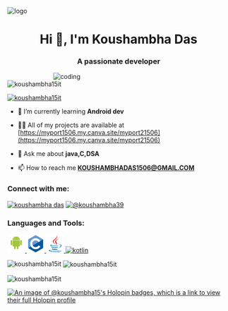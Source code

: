 ![logo](https://github.com/KOUSHAMBHA15IT/KOUSHAMBHA15IT/blob/main/Black%20White%20Modern%20Desktop%20Wallpaper.png)
<h1 align="center">Hi 👋, I'm Koushambha Das</h1>
<h3 align="center">A passionate developer</h3>

<img align="right" alt="coding" width="400" src="https://encrypted-tbn0.gstatic.com/images?q=tbn:ANd9GcQs-Zhhhiv0n07Lo6oIugPCWUsJithkrShLug&usqp=CAU">

<p align="left"> <img src="https://komarev.com/ghpvc/?username=koushambha15it&label=Profile%20views&color=0e75b6&style=flat" alt="koushambha15it" /> </p>

<p align="left"> <a href="https://github.com/ryo-ma/github-profile-trophy"><img src="https://github-profile-trophy.vercel.app/?username=koushambha15it" alt="koushambha15it" /></a> </p>

- 🌱 I’m currently learning **Android dev**

- 👨‍💻 All of my projects are available at [https://myport1506.my.canva.site/myport21506](https://myport1506.my.canva.site/myport21506)

- 💬 Ask me about **java,C,DSA**

- 📫 How to reach me **KOUSHAMBHADAS1506@GMAIL.COM**

<h3 align="left">Connect with me:</h3>
<p align="left">
<a href="https://linkedin.com/in/koushambha das" target="blank"><img align="center" src="https://raw.githubusercontent.com/rahuldkjain/github-profile-readme-generator/master/src/images/icons/Social/linked-in-alt.svg" alt="koushambha das" height="30" width="40" /></a>
<a href="https://www.hackerrank.com/@koushambha39" target="blank"><img align="center" src="https://raw.githubusercontent.com/rahuldkjain/github-profile-readme-generator/master/src/images/icons/Social/hackerrank.svg" alt="@koushambha39" height="30" width="40" /></a>
</p>

<h3 align="left">Languages and Tools:</h3>
<p align="left"> <a href="https://developer.android.com" target="_blank" rel="noreferrer"> <img src="https://raw.githubusercontent.com/devicons/devicon/master/icons/android/android-original-wordmark.svg" alt="android" width="40" height="40"/> </a> <a href="https://www.cprogramming.com/" target="_blank" rel="noreferrer"> <img src="https://raw.githubusercontent.com/devicons/devicon/master/icons/c/c-original.svg" alt="c" width="40" height="40"/> </a> <a href="https://www.java.com" target="_blank" rel="noreferrer"> <img src="https://raw.githubusercontent.com/devicons/devicon/master/icons/java/java-original.svg" alt="java" width="40" height="40"/> </a> <a href="https://kotlinlang.org" target="_blank" rel="noreferrer"> <img src="https://www.vectorlogo.zone/logos/kotlinlang/kotlinlang-icon.svg" alt="kotlin" width="40" height="40"/> </a> </p>

<p><img align="left" src="https://github-readme-stats.vercel.app/api/top-langs?username=koushambha15it&show_icons=true&locale=en&layout=compact" alt="koushambha15it" /></p>

<p>&nbsp;<img align="center" src="https://github-readme-stats.vercel.app/api?username=koushambha15it&show_icons=true&locale=en" alt="koushambha15it" /></p>

<p><img align="center" src="https://github-readme-streak-stats.herokuapp.com/?user=koushambha15it&" alt="koushambha15it" /></p>

[![An image of @koushambha15's Holopin badges, which is a link to view their full Holopin profile](https://holopin.me/koushambha15)](https://holopin.io/@koushambha15)
